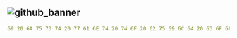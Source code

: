 ![github_banner](https://cdn.entezari.dev/u/github-banner.png)
---

```yaml
69 20 6A 75 73 74 20 77 61 6E 74 20 74 6F 20 62 75 69 6C 64 20 63 6F 6F 6C 20 73 68 69 74
```
